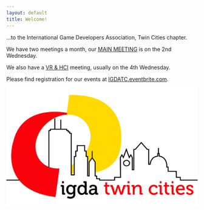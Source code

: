 ```yaml
---
layout: default
title: Welcome!
---
```


...to the International Game Developers Association, Twin Cities chapter.

We have two meetings a month, our [MAIN MEETING](/monthly-meeting/) is on the 2nd Wednesday.

We also have a [VR & HCI](/mn-vr-and-hci) meeting, usually on the 4th Wednesday.

Please find registration for our events at [IGDATC.eventbrite.com](http://igdatc.eventbrite.com).

<img src="/resources/IGDATCWebsiteRedo/img/IGDATCLogoHalf.png">
